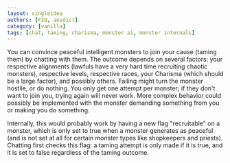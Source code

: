 ```yaml
---
layout: singleidea
authors: [FIQ, aosdict]
category: [vanilla]
tags: [chat, taming, charisma, monster ai, monster internals]
---
```

You can convince peaceful intelligent monsters to join your cause (taming them) by chatting with them. The outcome depends on several factors: your respective alignments (lawfuls have a very hard time recruiting chaotic monsters), respective levels, respective races, your Charisma (which should be a large factor), and possibly others. Failing might turn the monster hostile, or do nothing. You only get one attempt per monster; if they don't want to join you, trying again will never work. More complex behavior could possibly be implemented with the monster demanding something from you or making you do something.

Internally, this would probably work by having a new flag "recruitable" on a monster, which is only set to true when a monster generates as peaceful (and is not set at all for certain monster types like shopkeepers and priests). Chatting first checks this flag: a taming attempt is only made if it is true, and it is set to false regardless of the taming outcome.
